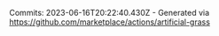 Commits: 2023-06-16T20:22:40.430Z - Generated via https://github.com/marketplace/actions/artificial-grass
<br>

